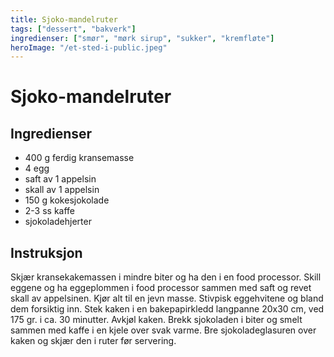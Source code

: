 ```yaml
---
title: Sjoko-mandelruter
tags: ["dessert", "bakverk"]
ingredienser: ["smør", "mørk sirup", "sukker", "kremfløte"]
heroImage: "/et-sted-i-public.jpeg"
---
```


# Sjoko-mandelruter

## Ingredienser

- 400 g ferdig kransemasse
- 4 egg
- saft av 1 appelsin
- skall av 1 appelsin
- 150 g kokesjokolade
- 2-3 ss kaffe
- sjokoladehjerter

## Instruksjon

Skjær kransekakemassen i mindre biter og ha den i en food processor. Skill eggene og ha eggeplommen i food processor sammen med saft og revet skall av appelsinen. Kjør alt til en jevn masse. Stivpisk eggehvitene og bland dem forsiktig inn. Stek kaken i en bakepapirkledd langpanne 20x30 cm, ved 175 gr. i ca. 30 minutter. Avkjøl kaken. Brekk sjokoladen i biter og smelt sammen med kaffe i en kjele over svak varme. Bre sjokoladeglasuren over kaken og skjær den i ruter før servering.
